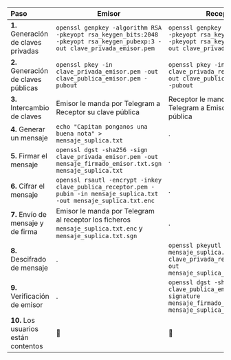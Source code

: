 | Paso                                 | **Emisor**                                                                                                                | **Receptor**                                                                                                                     |
|:-------------------------------------|---------------------------------------------------------------------------------------------------------------------------|----------------------------------------------------------------------------------------------------------------------------------|
| **1.** Generación de claves privadas | `openssl genpkey -algorithm RSA -pkeyopt rsa_keygen_bits:2048 -pkeyopt rsa_keygen_pubexp:3 -out clave_privada_emisor.pem` | `openssl genpkey -algorithm RSA -pkeyopt rsa_keygen_bits:2048 -pkeyopt rsa_keygen_pubexp:5 -out clave_privada_receptor.pem`      |
| **2.** Generación de claves públicas | `openssl pkey -in clave_privada_emisor.pem -out clave_publica_emisor.pem -pubout`                                         | `openssl pkey -in clave_privada_receptor.pem -out clave_publica_receptor.pem -pubout`                                            |
| **3.** Intercambio de claves         | Emisor le manda por Telegram a Receptor su clave pública                                                                  | Receptor le manda por Telegram a Emisor su clave pública                                                                         |
| **4.** Generar un mensaje            | `echo "Capitan ponganos una buena nota" > mensaje_suplica.txt`                                                        | .                                                                                                                                |
| **5.** Firmar el mensaje             | `openssl dgst -sha256 -sign clave_privada_emisor.pem -out mensaje_firmado_emisor.txt.sgn mensaje_suplica.txt`             | .                                                                                                                                |
| **6.** Cifrar el mensaje             | `openssl rsautl -encrypt -inkey clave_publica_receptor.pem -pubin -in mensaje_suplica.txt -out mensaje_suplica.txt.enc`   | .                                                                                                                                |
| **7.** Envío de mensaje y de firma   | Emisor le manda por Telegram al receptor los ficheros `mensaje_suplica.txt.enc` y `mensaje_suplica.txt.sgn`               | .                                                                                                                                |
| **8.** Descifrado de mensaje         | .                                                                                                                         | `openssl pkeyutl -decrypt -in mensaje_suplica.txt.enc -inkey clave_privada_receptor.pem -out mensaje_suplica_descifrada.txt`     |
| **9.** Verificación de emisor        | .                                                                                                                         | `openssl dgst -sha256 -verify clave_publica_emisor.pem -signature mensaje_firmado_emisor.txt.sgn mensaje_suplica_descifrada.txt` |
| **10.** Los usuarios están contentos | :tada:                                                                                                                    | :tada:                                                                                                                           |
